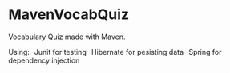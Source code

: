 # MavenVocabQuiz
Vocabulary Quiz made with Maven. 

Using:
-Junit for testing
-Hibernate for pesisting data
-Spring for dependency injection
